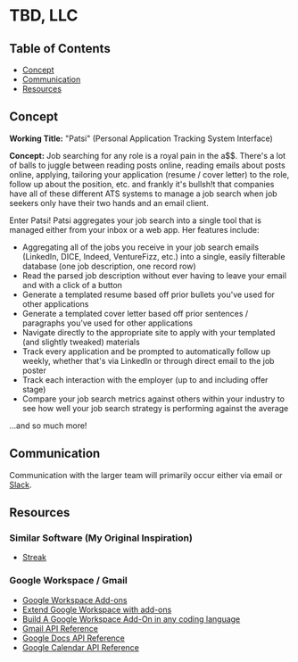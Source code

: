# TBD, LLC

## Table of Contents
- [Concept](https://github.com/tbd-llc/planning#concept)
- [Communication](https://github.com/tbd-llc/planning#communication)
- [Resources](https://github.com/tbd-llc/planning#resources)

## Concept
**Working Title:** "Patsi" (Personal Application Tracking System Interface)

**Concept:** Job searching for any role is a royal pain in the a$$. There's a lot of balls to juggle between reading posts online, reading emails about posts online, applying, tailoring your application (resume / cover letter) to the role, follow up about the position, etc. and frankly it's bullsh!t that companies have all of these different ATS systems to manage a job search when job seekers only have their two hands and an email client.

Enter Patsi! Patsi aggregates your job search into a single tool that is managed either from your inbox or a web app. Her features include:

- Aggregating all of the jobs you receive in your job search emails (LinkedIn, DICE, Indeed, VentureFizz, etc.) into a single, easily filterable database (one job description, one record row)
- Read the parsed job description without ever having to leave your email and with a click of a button
- Generate a templated resume based off prior bullets you've used for other applications
- Generate a templated cover letter based off prior sentences / paragraphs you've used for other applications
- Navigate directly to the appropriate site to apply with your templated (and slightly tweaked) materials
- Track every application and be prompted to automatically follow up weekly, whether that's via LinkedIn or through direct email to the job poster
- Track each interaction with the employer (up to and including offer stage)
- Compare your job search metrics against others within your industry to see how well your job search strategy is performing against the average

...and so much more!

## Communication
Communication with the larger team will primarily occur either via email or [Slack](https://join.slack.com/t/slack-zpl9544/shared_invite/zt-1xjuujyvk-Kas4hWXpiPX89BYQr5pAsA).

## Resources
### Similar Software (My Original Inspiration)
- [Streak](https://www.streak.com/)

### Google Workspace / Gmail
- [Google Workspace Add-ons](https://developers.google.com/workspace/add-ons)
- [Extend Google Workspace with add-ons](https://developers.google.com/apps-script/add-ons/overview)
- [Build A Google Workspace Add-On in any coding language](https://developers.google.com/workspace/add-ons/guides/alternate-runtimes)
- [Gmail API Reference](https://developers.google.com/gmail/api/reference/rest)
- [Google Docs API Reference](https://developers.google.com/docs/api/reference/rest)
- [Google Calendar API Reference](https://developers.google.com/calendar/api/v3/reference)